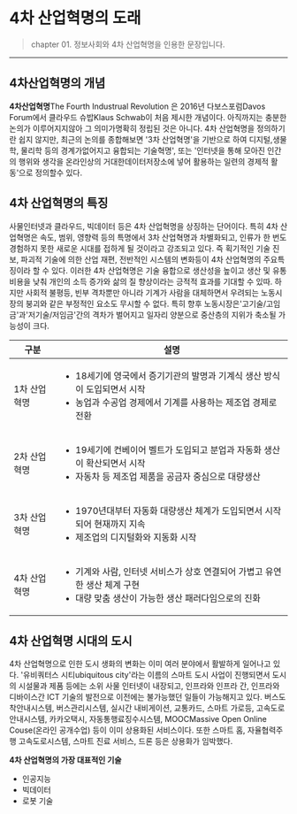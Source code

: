 # 4차 산업혁명의 도래

>chapter 01. 정보사회와 4차 산업혁명을 인용한 문장입니다.
***

## 4차산업혁명의 개념

**4차산업혁명**The Fourth Industrual Revolution 은 2016년 다보스포럼Davos Forum에서 클라우드 슈밥Klaus Schwab이 처음 제시한 개념이다. 아직까지는 충분한 논의가 이루어지지않아 그 의미가명확히 정립된 것은 아니다. 4차 산업혁명을 정의하기란 쉽지 않지만, 최근의 논의를 종합해보면 '3차 산업혁명'을 기반으로 하여 디지털,생물학, 물리학 등의 경계가없어지고 융합되는 기술혁명', 또는 '인터넷을 통해 모아진 인간의 행위와 생각을 온라인상의 거대한데이터저장소에 넣어 활용하는 일련의 경제적 활동'으로 정의할수 있다.


## 4차 산업혁명의 특징

사물인터넷과 클라우드, 빅데이터 등은 4차 산업혁명을 상징하는 단어이다. 특히 4차 산업혁명은 속도, 범위, 영향력 등의 특명에서 3차 산업혁명과 차별화되고, 인류가 한 번도 경험하지 못한 새로운 시대를 접하게 될 것이라고 강조되고 있다. 즉 획기적인 기술 진보, 파괴적 기술에 의한 산업 재편, 전반적인 시스템의 변화등이 4차 산업혁명의 주요특징이라 할 수 있다. 이러한 4차 산업혁명은 기술 융합으로 생산성을 높이고 생산 및 유통 비용을 낮춰 개인의 소득 증가와 삶의 질 향상이라는 긍적적 효과를 기대할 수 있따. 하지만 사회적 불평등, 빈부 격차뿐만 아니라 기계가 사람을 대체하면서 우려되는 노동시장의 붕괴와 같은 부정적인 요소도 무시할 수 없다. 특히 향후 노동시장은'고기술/고임금'과'저기술/저임금'간의 격차가 벌어지고 일자리 양분으로 중산층의 지위가 축소될 가능성이 크다.

|구분|설명|
|---|---|
|1차 산업혁명|<ul> <li> 18세기에 영국에서 증기기관의 발명과 기계식 생산 방식이 도입되면서 시작 <li> 농업과 수공업 경제에서 기계를 사용하는 제조업 경제로 전환</ul>|
|2차 산업혁명|<ul> <li> 19세기에 컨베이어 벨트가 도입되고 분업과 자동화 생산이 확산되면서 시작 <li> 자동차 등 제조업 제품을 공금자 중심으로 대량생산</ul>|
|3차 산업혁명|<ul> <li> 1970년대부터 자동화 대량생산 체계가 도입되면서 시작되어 현재까지 지속 <li> 제조업의 디지털화와 지동화 시작</ul>|
|4차 산업혁명|<ul> <li> 기계와 사람, 인터넷 서비스가 상호 연결되어 가볍고 유연한 생산 체계 구현<li>대량 맞춤 생산이 가능한 생산 패러다임으로의 진화</ul>|

## 4차 산업혁명 시대의 도시

4차 산업혁명으로 인한 도시 생화의 변화는 이미 여러 분야에서 활발하게 일어나고 있다. '유비쿼터스 시티ubiquitous city'라는 이름의 스마트 도시 사업이 진행되면서 도시의 시설물과 제품 등에는 소위 사물 인터넷이 내장되고, 인프라와 인프라 간, 인프라와 디바이스간 ICT 기술의 발전으로 이전에는 불가능했던 일들이 가능해지고 있다. 버스도착안내시스템, 버스관리시스템, 실시간 내비게이션, 교통카드, 스마트 가로등, 고속도로 안내시스템, 카카오택시, 자동통행료징수시스템, MOOCMassive Open Online Couse(온라인 공개수업) 등이 이미 상용화된 서비스이다. 또한 스마트 홈, 자율협력주행 고속도로시스템, 스마트 진료 서비스, 드론 등은 상용화가 임박했다.<br>

**4차 산업혁명의 가장 대표적인 기술**
- 인공지능
- 빅데이터
- 로봇 기술
